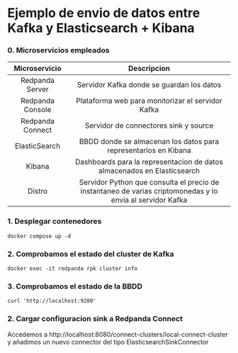 # Ejemplo de envio de datos entre Kafka y Elasticsearch + Kibana

### 0. Microservicios empleados

| Microservicio      | Descripcion |
| :----:             |    :----:   |
| Redpanda Server    | Servidor Kafka donde se guardan los datos        |
| Redpanda Console   | Plataforma web para monitorizar el servidor Kafka        |
| Redpanda Connect   | Servidor de connectores sink y source        |
| ElasticSearch      | BBDD donde se almacenan los datos para representarlos en Kibana        |
| Kibana             | Dashboards para la representacion de datos almacenados en Elasticsearch       |
| Distro             | Servidor Python que consulta el precio de instantaneo de varias criptomonedas y lo envia al servidor Kafka        |


### 1. Desplegar contenedores

```docker compose up -d```

### 2. Comprobamos el estado del cluster de Kafka

```docker exec -it redpanda rpk cluster info```

### 3. Comprobamos el estado de la BBDD

``` curl 'http://localhost:9200' ```

### 2. Cargar configuracion sink a Redpanda Connect

Accedemos a http://localhost:8080/connect-clusters/local-connect-cluster y añadimos un nuevo connector del tipo ElasticsearchSinkConnector
